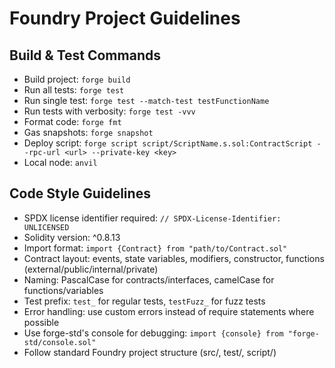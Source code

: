 # Foundry Project Guidelines

## Build & Test Commands
- Build project: `forge build`
- Run all tests: `forge test`
- Run single test: `forge test --match-test testFunctionName`
- Run tests with verbosity: `forge test -vvv`
- Format code: `forge fmt`
- Gas snapshots: `forge snapshot`
- Deploy script: `forge script script/ScriptName.s.sol:ContractScript --rpc-url <url> --private-key <key>`
- Local node: `anvil`

## Code Style Guidelines
- SPDX license identifier required: `// SPDX-License-Identifier: UNLICENSED`
- Solidity version: ^0.8.13
- Import format: `import {Contract} from "path/to/Contract.sol"`
- Contract layout: events, state variables, modifiers, constructor, functions (external/public/internal/private)
- Naming: PascalCase for contracts/interfaces, camelCase for functions/variables
- Test prefix: `test_` for regular tests, `testFuzz_` for fuzz tests
- Error handling: use custom errors instead of require statements where possible
- Use forge-std's console for debugging: `import {console} from "forge-std/console.sol"`
- Follow standard Foundry project structure (src/, test/, script/)